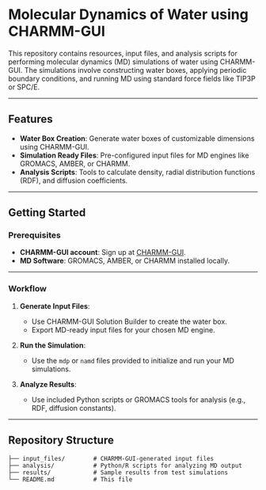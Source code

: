 # Molecular Dynamics of Water using CHARMM-GUI

This repository contains resources, input files, and analysis scripts for performing molecular dynamics (MD) simulations of water using CHARMM-GUI. The simulations involve constructing water boxes, applying periodic boundary conditions, and running MD using standard force fields like TIP3P or SPC/E.

---

## Features
- **Water Box Creation**: Generate water boxes of customizable dimensions using CHARMM-GUI.
- **Simulation Ready Files**: Pre-configured input files for MD engines like GROMACS, AMBER, or CHARMM.
- **Analysis Scripts**: Tools to calculate density, radial distribution functions (RDF), and diffusion coefficients.

---

## Getting Started

### Prerequisites
- **CHARMM-GUI account**: Sign up at [CHARMM-GUI](http://www.charmm-gui.org/).
- **MD Software**: GROMACS, AMBER, or CHARMM installed locally.

---

### Workflow
1. **Generate Input Files**:
    - Use CHARMM-GUI Solution Builder to create the water box.
    - Export MD-ready input files for your chosen MD engine.

2. **Run the Simulation**:
    - Use the `mdp` or `namd` files provided to initialize and run your MD simulations.

3. **Analyze Results**:
    - Use included Python scripts or GROMACS tools for analysis (e.g., RDF, diffusion constants).

---

## Repository Structure
```plaintext
├── input_files/        # CHARMM-GUI-generated input files
├── analysis/           # Python/R scripts for analyzing MD output
├── results/            # Sample results from test simulations
└── README.md           # This file
